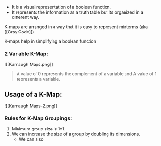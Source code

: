 - It is a visual representation of a boolean function.
- It represents the information as a truth table but its organized in a different way.

K-maps are arranged in a way that it is easy to represent minterms (aka [[Gray Code]])

K-maps help in simplifying a boolean function

### 2 Variable K-Map:
![[Karnaugh Maps.png]]

> A value of 0 represents the complement of a variable and A value of 1 represents a variable.


## Usage of a K-Map:
![[Karnaugh Maps-2.png]]

### Rules for K-Map Groupings:
1. Minimum group size is 1x1.
2. We can increase the size of a group by doubling its dimensions.
	- We can also 


